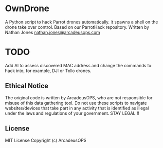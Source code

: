 # OwnDrone
A Python script to hack Parrot drones automatically. It spawns a shell on the drone take over control.
Based on our ParrotHack repository.
Written by Nathan Jones nathan.jones@arcadeusops.com

# TODO
Add AI to assess discovered MAC address and change the commands to hack into, for example, DJI or Tollo drones.

## Ethical Notice
The original code is written by ArcadeusOPS, who are not responsible for misuse of this data gathering tool. Do not use these scripts to navigate websites/devices that take part in any activity that is identified as illegal under the laws and regulations of your government. STAY LEGAL !!

## License
MIT License
Copyright (c) ArcadeusOPS
